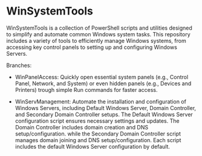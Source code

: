 # WinSystemTools
WinSystemTools is a collection of PowerShell scripts and utilities designed to simplify and automate common Windows system tasks. This repository includes a variety of tools to efficiently manage Windows systems, from accessing key control panels to setting up and configuring Windows Servers.
 
Branches:
- WinPanelAccess: Quickly open essential system panels (e.g., Control Panel, Network, and  System) or even hidden panels (e.g., Devices and Printers) trough simple Run commands for faster access.

- WinServManagement: Automate the installation and configuration of Windows Servers, including Default Windows Server, Domain Controller, and Secondary Domain Controller setups. The Default Windows Server configuration script ensures necessary settings and updates. The Domain Controller includes domain creation and DNS setup/configuration. while the Secondary Domain Controller script manages domain joining and DNS setup/configuration. Each script includes the default Windows Server configuration by default.
